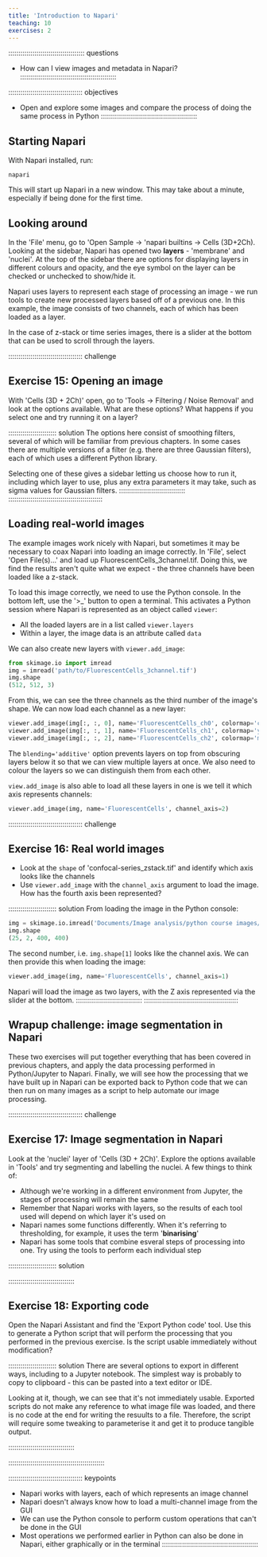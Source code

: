 ```yaml
---
title: 'Introduction to Napari'
teaching: 10
exercises: 2
---
```


:::::::::::::::::::::::::::::::::::::: questions 
- How can I view images and metadata in Napari?
::::::::::::::::::::::::::::::::::::::::::::::::

::::::::::::::::::::::::::::::::::::: objectives
- Open and explore some images and compare the process
  of doing the same process in Python
::::::::::::::::::::::::::::::::::::::::::::::::

## Starting Napari

With Napari installed, run:

    napari

This will start up Napari in a new window. This may take about a minute, especially
if being done for the first time.


## Looking around

In the 'File' menu, go to 'Open Sample -> 'napari builtins -> Cells (3D+2Ch). Looking
at the sidebar, Napari has opened two **layers** - 'membrane' and 'nuclei'. At the top
of the sidebar there are options for displaying layers in different colours and opacity,
and the eye symbol on the layer can be checked or unchecked to show/hide it.

Napari uses layers to represent each stage of processing an image - we run tools to
create new processed layers based off of a previous one. In this example, the image
consists of two channels, each of which has been loaded as a layer.

In the case of z-stack or time series images, there is a slider at the bottom that can
be used to scroll through the layers.

::::::::::::::::::::::::::::::::::::: challenge 
## Exercise 15: Opening an image

With 'Cells (3D + 2Ch)' open, go to 'Tools -> Filtering / Noise Removal' and
look at the options available. What are these options? What happens if you
select one and try running it on a layer?

:::::::::::::::::::::::: solution 
The options here consist of smoothing filters, several of which will be familiar
from previous chapters. In some cases there are multiple versions of a filter
(e.g. there are three Gaussian filters), each of which uses a different
Python library.

Selecting one of these gives a sidebar letting us choose how to run it, including
which layer to use, plus any extra parameters it may take, such as sigma values
for Gaussian filters.
:::::::::::::::::::::::::::::::::
:::::::::::::::::::::::::::::::::::::::::::::::


## Loading real-world images

The example images work nicely with Napari, but sometimes it may be necessary to
coax Napari into loading an image correctly. In 'File', select 'Open File(s)...'
and load up FluorescentCells_3channel.tif. Doing this, we find the results aren't
quite what we expect - the three channels have been loaded like a z-stack.

To load this image correctly, we need to use the Python console. In the bottom
left, use the '>_' button to open a terminal. This activates a Python session
where Napari is represented as an object called `viewer`:

- All the loaded layers are in a list called `viewer.layers`
- Within a layer, the image data is an attribute called `data`

We can also create new layers with `viewer.add_image`:

```python
from skimage.io import imread
img = imread('path/to/FluorescentCells_3channel.tif')
img.shape
(512, 512, 3)
```

From this, we can see the three channels as the third number of the image's shape.
We can now load each channel as a new layer:

```python
viewer.add_image(img[:, :, 0], name='FluorescentCells_ch0', colormap='cyan')
viewer.add_image(img[:, :, 1], name='FluorescentCells_ch1', colormap='yellow', blending='additive')
viewer.add_image(img[:, :, 2], name='FluorescentCells_ch2', colormap='magenta', blending='additive')
```

The `blending='additive'` option prevents layers on top from obscuring layers below it
so that we can view multiple layers at once. We also need to colour the layers so we
can distinguish them from each other.

`view.add_image` is also able to load all these layers in one is we tell it which axis
represents channels:

```python
viewer.add_image(img, name='FluorescentCells', channel_axis=2)
```

::::::::::::::::::::::::::::::::::::: challenge 
## Exercise 16: Real world images

- Look at the `shape` of 'confocal-series_zstack.tif' and identify which
  axis looks like the channels
- Use `viewer.add_image` with the `channel_axis` argument to load the image.
  How has the fourth axis been represented?

:::::::::::::::::::::::: solution 
From loading the image in the Python console:

```python
img = skimage.io.imread('Documents/Image analysis/python course images/confocal-series_zstack.tif')
img.shape
(25, 2, 400, 400)
```

The second number, i.e. `img.shape[1]` looks like the channel axis. We can then
provide this when loading the image:

```python
viewer.add_image(img, name='FluorescentCells', channel_axis=1)
```

Napari will load the image as two layers, with the Z axis represented via the slider
at the bottom.
:::::::::::::::::::::::::::::::::
:::::::::::::::::::::::::::::::::::::::::::::::

## Wrapup challenge: image segmentation in Napari

These two exercises will put together everything that has been covered in previous
chapters, and apply the data processing performed in Python/Jupyter to
Napari. Finally, we will see how the processing that we have built up in Napari
can be exported back to Python code that we can then run on many images as a script
to help automate our image processing.

::::::::::::::::::::::::::::::::::::: challenge

## Exercise 17: Image segmentation in Napari

Look at the 'nuclei' layer of 'Cells (3D + 2Ch)'. Explore
the options available in 'Tools' and try segmenting and
labelling the nuclei. A few things to think of:

- Although we're working in a different environment from
  Jupyter, the stages of processing will remain the same
- Remember that Napari works with layers, so the results
  of each tool used will depend on which layer it's used on
- Napari names some functions differently. When it's referring
  to thresholding, for example, it uses the term '**binarising**'
- Napari has some tools that combine esveral steps of processing
  into one. Try using the tools to perform each individual
  step

:::::::::::::::::::::::: solution

:::::::::::::::::::::::::::::::::

## Exercise 18: Exporting code

Open the Napari Assistant and find the 'Export Python code'
tool. Use this to generate a Python script that will perform
the processing that you performed in the previous exercise. Is
the script usable immediately without modification?

:::::::::::::::::::::::: solution
There are several options to export in different ways, including to
a Jupyter notebook. The simplest way is probably to copy to clipboard -
this can be pasted into a text editor or IDE.

Looking at it, though, we can see that it's not immediately usable.
Exported scripts do not make any reference to what image file was loaded,
and there is no code at the end for writing the resuults to a file.
Therefore, the script will require some tweaking to parameterise it
and get it to produce tangible output.

:::::::::::::::::::::::::::::::::

::::::::::::::::::::::::::::::::::::::::::::::::

::::::::::::::::::::::::::::::::::::: keypoints 
- Napari works with layers, each of which represents an image channel
- Napari doesn't always know how to load a multi-channel image from the GUI
- We can use the Python console to perform custom operations that can't be
  done in the GUI
- Most operations we performed earlier in Python can also be done in Napari,
  either graphically or in the terminal
::::::::::::::::::::::::::::::::::::::::::::::::
